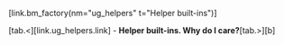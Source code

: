 [link.bm_factory(nm="ug_helpers" t="Helper built-ins")]

[tab.<][link.ug_helpers.link] - **Helper built-ins. Why do I care?**[tab.>][b]
